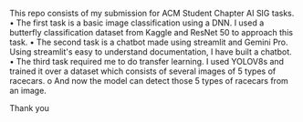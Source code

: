 This repo consists of my submission for ACM Student Chapter AI SIG tasks. 
•	The first task is a basic image classification using a DNN. I used a butterfly classification dataset from Kaggle and ResNet 50 to approach this task. 
•	The second task is a chatbot made using streamlit and Gemini Pro. Using streamlit's easy to understand documentation, I have built a chatbot. 
•	The third task required me to do transfer learning. I used YOLOV8s and trained it over a dataset which consists of several images of 5 types of racecars. 
      o	And now the model can detect those 5 types of racecars from an image.

Thank you

